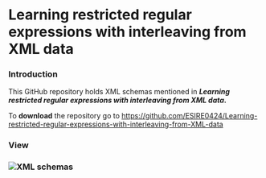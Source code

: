 # Learning restricted regular expressions with interleaving from XML data

### Introduction

This GitHub repository holds XML schemas mentioned in ***Learning restricted regular expressions with interleaving from XML data*.** 

To **download** the repository go to https://github.com/ESIRE0424/Learning-restricted-regular-expressions-with-interleaving-from-XML-data

### View

### ![XML schemas](https://github.com/clRE/XMLSchemas/blob/master/XML%20schemas.png)
